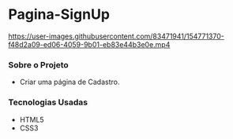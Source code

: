 # Pagina-SignUp
 

https://user-images.githubusercontent.com/83471941/154771370-f48d2a09-ed06-4059-9b01-eb83e44b3e0e.mp4


### Sobre o Projeto
- Criar uma página de Cadastro.

### Tecnologias Usadas
- HTML5
- CSS3
